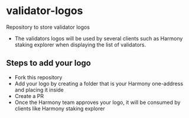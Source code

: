 # validator-logos
Repository to store validator logos
* The validators logos will be used by several clients such as Harmony staking explorer when displaying the list of validators. 

## Steps to add your logo
* Fork this repository
* Add your logo by creating a folder that is your Harmony one-address and placing it inside
* Create a PR
* Once the Harmony team approves your logo, it will be consumed by clients like Harmony staking explorer
